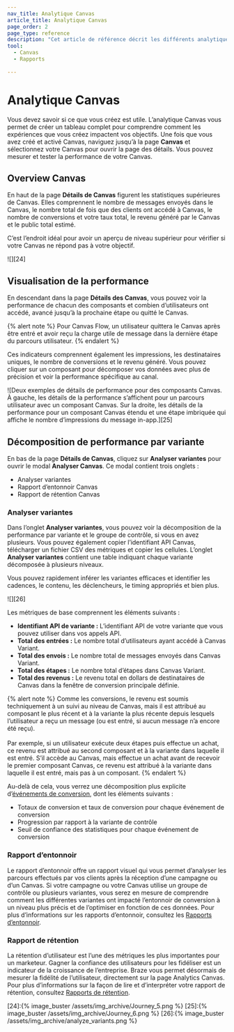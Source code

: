 ```yaml
---
nav_title: Analytique Canvas
article_title: Analytique Canvas
page_order: 2
page_type: reference
description: "Cet article de référence décrit les différents analytiques et rapports que vous pouvez utiliser pour comprendre votre performance Canvas."
tool: 
  - Canvas
  - Rapports
  
---
```


# Analytique Canvas

Vous devez savoir si ce que vous créez est utile. L’analytique Canvas vous permet de créer un tableau complet pour comprendre comment les expériences que vous créez impactent vos objectifs. Une fois que vous avez créé et activé Canvas, naviguez jusqu’à la page **Canvas** et sélectionnez votre Canvas pour ouvrir la page des détails. Vous pouvez mesurer et tester la performance de votre Canvas.

## Overview Canvas

En haut de la page **Détails de Canvas** figurent les statistiques supérieures de Canvas. Elles comprennent le nombre de messages envoyés dans le Canvas, le nombre total de fois que des clients ont accédé à Canvas, le nombre de conversions et votre taux total, le revenu généré par le Canvas et le public total estimé. 

C’est l’endroit idéal pour avoir un aperçu de niveau supérieur pour vérifier si votre Canvas ne répond pas à votre objectif.

![][24]

## Visualisation de la performance

En descendant dans la page **Détails des Canvas**, vous pouvez voir la performance de chacun des composants et combien d’utilisateurs ont accédé, avancé jusqu’à la prochaine étape ou quitté le Canvas. 

{% alert note %}
Pour Canvas Flow, un utilisateur quittera le Canvas après être entré et avoir reçu la charge utile de message dans la dernière étape du parcours utilisateur.
{% endalert %}

Ces indicateurs comprennent également les impressions, les destinataires uniques, le nombre de conversions et le revenu généré. Vous pouvez cliquer sur un composant pour décomposer vos données avec plus de précision et voir la performance spécifique au canal.

![Deux exemples de détails de performance pour des composants Canvas. À gauche, les détails de la performance s’affichent pour un parcours utilisateur avec un composant Canvas. Sur la droite, les détails de la performance pour un composant Canvas étendu et une étape imbriquée qui affiche le nombre d’impressions du message in-app.][25]

## Décomposition de performance par variante

En bas de la page **Détails de Canvas**, cliquez sur **Analyser variantes** pour ouvrir le modal **Analyser Canvas**. Ce modal contient trois onglets : 

- Analyser variantes
- Rapport d’entonnoir Canvas
- Rapport de rétention Canvas

### Analyser variantes

Dans l’onglet **Analyser variantes**, vous pouvez voir la décomposition de la performance par variante et le groupe de contrôle, si vous en avez plusieurs. Vous pouvez également copier l’identifiant API Canvas, télécharger un fichier CSV des métriques et copier les cellules. L’onglet **Analyser variantes** contient une table indiquant chaque variante décomposée à plusieurs niveaux. 

Vous pouvez rapidement inférer les variantes efficaces et identifier les cadences, le contenu, les déclencheurs, le timing appropriés et bien plus.

![][26]

Les métriques de base comprennent les éléments suivants :  

- **Identifiant API de variante :** L’identifiant API de votre variante que vous pouvez utiliser dans vos appels API.
- **Total des entrées :** Le nombre total d’utilisateurs ayant accédé à Canvas Variant.
- **Total des envois :** Le nombre total de messages envoyés dans Canvas Variant.
- **Total des étapes :** Le nombre total d’étapes dans Canvas Variant.
- **Total des revenus :** Le revenu total en dollars de destinataires de Canvas dans la fenêtre de conversion principale définie.

{% alert note %}
Comme les conversions, le revenu est soumis techniquement à un suivi au niveau de Canvas, mais il est attribué au composant le plus récent et à la variante la plus récente depuis lesquels l’utilisateur a reçu un message (ou est entré, si aucun message n’a encore été reçu).<br><br>
Par exemple, si un utilisateur exécute deux étapes puis effectue un achat, ce revenu est attribué au second composant et à la variante dans laquelle il est entré. S’il accède au Canvas, mais effectue un achat avant de recevoir le premier composant Canvas, ce revenu est attribué à la variante dans laquelle il est entré, mais pas à un composant.
{% endalert %}

Au-delà de cela, vous verrez une décomposition plus explicite d’[événements de conversion]({{site.baseurl}}/user_guide/engagement_tools/campaigns/building_campaigns/conversion_events/), dont les éléments suivants :

- Totaux de conversion et taux de conversion pour chaque événement de conversion
- Progression par rapport à la variante de contrôle
- Seuil de confiance des statistiques pour chaque événement de conversion

### Rapport d’entonnoir

Le rapport d’entonnoir offre un rapport visuel qui vous permet d’analyser les parcours effectués par vos clients après la réception d’une campagne ou d’un Canvas. Si votre campagne ou votre Canvas utilise un groupe de contrôle ou plusieurs variantes, vous serez en mesure de comprendre comment les différentes variantes ont impacté l’entonnoir de conversion à un niveau plus précis et de l’optimiser en fonction de ces données. Pour plus d’informations sur les rapports d’entonnoir, consultez les [Rapports d’entonnoir][2].

### Rapport de rétention

La rétention d’utilisateur est l’une des métriques les plus importantes pour un marketeur. Gagner la confiance des utilisateurs pour les fidéliser est un indicateur de la croissance de l’entreprise. Braze vous permet désormais de mesurer la fidélité de l’utilisateur, directement sur la page Analytics Canvas. Pour plus d’informations sur la façon de lire et d’interpréter votre rapport de rétention, consultez [Rapports de rétention][1].

[1]: {{site.baseurl}}/user_guide/engagement_tools/canvas/retention_reports/
[2]: {{site.baseurl}}/user_guide/engagement_tools/canvas/canvas_funnel_reports/
[24]:{% image_buster /assets/img_archive/Journey_5.png %}
[25]:{% image_buster /assets/img_archive/Journey_6.png %}
[26]:{% image_buster /assets/img_archive/analyze_variants.png %}
